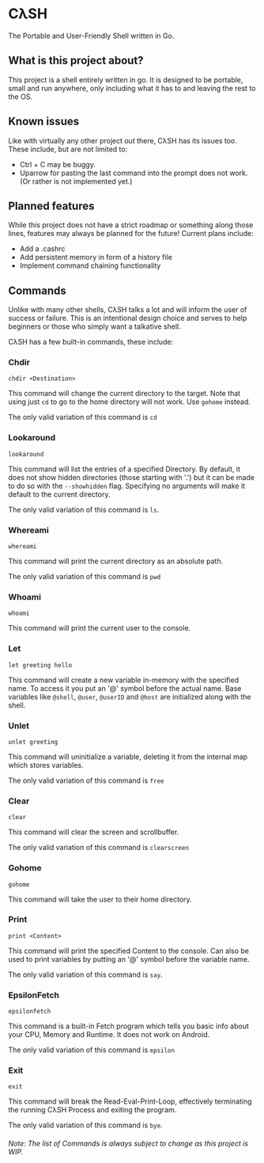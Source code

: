 # CλSH
The Portable and User-Friendly Shell written in Go.

## What is this project about?
This project is a shell entirely written in go. It is designed to be portable, small and run anywhere, only including what it has to and leaving the rest to the OS.

## Known issues
Like with virtually any other project out there, CλSH has its issues too. These include, but are not limited to:

- Ctrl + C may be buggy.
- Uparrow for pasting the last command into the prompt does not work. (Or rather is not implemented yet.)

## Planned features
While this project does not have a strict roadmap or something along those lines, features may always be planned for the future! Current plans include:

- Add a .cashrc 
- Add persistent memory in form of a history file
- Implement command chaining functionality

## Commands
Unlike with many other shells, CλSH talks a lot and will inform the user of success or failure. This is an intentional design choice and serves to help beginners or those who simply want a talkative shell. 

CλSH has a few built-in commands, these include: 

### Chdir
```Console
chdir <Destination>
```
This command will change the current directory to the target. Note that using just ```cd``` to go to the home directory will not work. Use ```gohome``` instead.

The only valid variation of this command is ```cd```

### Lookaround
```Console
lookaround
```
This command will list the entries of a specified Directory. By default, it does not show hidden directories (those starting with '.') but it can be made to do so with the ```--showhidden``` flag. Specifying no arguments will make it default to the current directory.

The only valid variation of this command is ```ls```.

### Whereami
```Console
whereami
```
This command will print the current directory as an absolute path.

The only valid variation of this command is ```pwd```

### Whoami
```Console
whoami
```
This command will print the current user to the console.

### Let
```Console
let greeting hello
```
This command will create a new variable in-memory with the specified name. To access it you put an '@' symbol before the actual name. Base variables like ```@shell```, ```@user```, ```@userID``` and ```@host``` are initialized along with the shell.

### Unlet
```Console
unlet greeting
```
This command will uninitialize a variable, deleting it from the internal map which stores variables.

The only valid variation of this command is ```free```

### Clear
```console
clear
```
This command will clear the screen and scrollbuffer.

The only valid variation of this command is ```clearscreen```

### Gohome
```Console
gohome
```
This command will take the user to their home directory.

### Print
```Console
print <Content>
```
This command will print the specified Content to the console. Can also be used to print variables by putting an '@' symbol before the variable name.

The only valid variation of this command is ```say```.

### EpsilonFetch
```Console
epsilonfetch
```
This command is a built-in Fetch program which tells you basic info about your CPU, Memory and Runtime. It does not work on Android.

The only valid variation of this command is ```epsilon```

### Exit
```Console
exit
```
This command will break the Read-Eval-Print-Loop, effectively terminating the running CλSH Process and exiting the program.

The only valid variation of this command is ```bye```.

###### Note: The list of Commands is always subject to change as this project is WIP.
